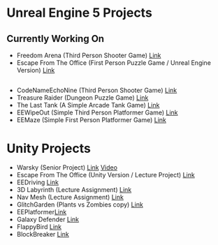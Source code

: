 # Unreal Engine 5 Projects
## Currently Working On
- Freedom Arena (Third Person Shooter Game) [Link](https://github.com/egemenengin/Freedom-Arena)
- Escape From The Office (First Person Puzzle Game / Unreal Engine Version) [Link](https://github.com/egemenengin/EscapeFromTheOffice)
##
- CodeNameEchoNine (Third Person Shooter Game) [Link](https://github.com/egemenengin/CodeNameEchoNine)
- Treasure Raider (Dungeon Puzzle Game) [Link](https://github.com/egemenengin/TreasureRaider)
- The Last Tank (A Simple Arcade Tank Game) [Link](https://github.com/egemenengin/TheLastTank)
- EEWipeOut (Simple Third Person Platformer Game) [Link](https://github.com/egemenengin/EEWipeOut)
- EEMaze (Simple First Person Platformer Game) [Link](https://github.com/egemenengin/EEMaze)
# 

# Unity Projects
- Warsky (Senior Project) [Link](https://gitlab.com/berkay.ozek/warsky) [Video](https://www.youtube.com/channel/UCZc5ouRGurUzquRKa3b369w)
- Escape From The Office (Unity Version / Lecture Project) [Link](https://github.com/egemenengin/Escape-from-The-Office)
- EEDriving [Link](https://github.com/egemenengin/EEDriving)
- 3D Labyrinth (Lecture Assignment) [Link](https://github.com/egemenengin/CMPE316_Assignment01_3DLabyrinth_EgemenEngin)
- Nav Mesh (Lecture Assignment) [Link](https://github.com/egemenengin/CMPE316_Assignment02_NavMesh_EgemenEngin)
- GlitchGarden (Plants vs Zombies copy) [Link](https://github.com/egemenengin/GlitchGarden)
- EEPlatformer[Link](https://github.com/egemenengin/EEPlatformer)
- Galaxy Defender [Link](https://github.com/egemenengin/GalaxyDefender)
- FlappyBird [Link](https://github.com/egemenengin/FlappyBird)
- BlockBreaker [Link](https://github.com/egemenengin/BlockBreaker)
#

